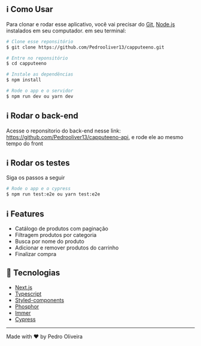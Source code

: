 ## :information_source: Como Usar

Para clonar e rodar esse aplicativo, você vai precisar do [Git](https://git-scm.com), [Node.js](https://nodejs.org/en/) instalados em seu computador. em seu terminal:

```bash
# Clone esse reponsitório
$ git clone https://github.com/Pedrooliver13/capputeeno.git

# Entre no reponsitório
$ cd capputeeno

# Instale as dependências 
$ npm install

# Rode o app e o servidor
$ npm run dev ou yarn dev

```

## :information_source: Rodar o back-end

Acesse o reponsitorio do back-end nesse link: https://github.com/Pedrooliver13/capputeeno-api, e rode ele ao mesmo tempo do front

## :information_source: Rodar os testes

Siga os passos a seguir

```bash
# Rode o app e o cypress
$ npm run test:e2e ou yarn test:e2e

```

## :information_source: Features

- Catálogo de produtos com paginação
- Filtragem produtos por categoria
- Busca por nome do produto
- Adicionar e remover produtos do carrinho
- Finalizar compra


## :rocket: Tecnologias

-  [Next.js](https://nextjs.org/docs)
-  [Typescript](https://www.typescriptlang.org/)
-  [Styled-components](https://www.styled-components.com/)
-  [Phosphor](https://phosphoricons.com/)
-  [Immer](https://immerjs.github.io/immer/)
-  [Cypress](https://docs.cypress.io/guides/overview/why-cypress)
---

Made with ♥ by Pedro Oliveira
